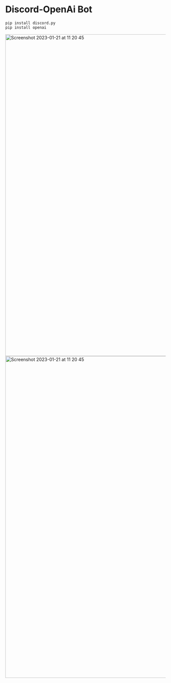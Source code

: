 # Discord-OpenAi Bot

```
pip install discord.py
pip install openai
```

<img width="1008" alt="Screenshot 2023-01-21 at 11 20 45" src="https://user-images.githubusercontent.com/73996817/213846334-e999a3dd-10cd-400a-8e39-2b87b96e5c01.png">
<img width="1008" alt="Screenshot 2023-01-21 at 11 20 45" src="https://user-images.githubusercontent.com/73996817/213846338-2d721161-bd82-40d5-807b-52a4db6fe1c1.png">
